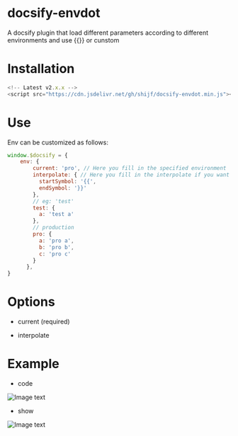 # docsify-envdot
A docsify plugin that load different parameters according to different environments and use {{}} or cunstom
# Installation

```js   
<!-- Latest v2.x.x -->
<script src="https://cdn.jsdelivr.net/gh/shijf/docsify-envdot.min.js"></script>
```

# Use

Env can be customized as follows:

```js
window.$docsify = {
    env: {
        current: 'pro', // Here you fill in the specified environment
        interpolate: { // Here you fill in the interpolate if you want 
          startSymbol: '{{', 
          endSymbol: '}}'
        },
        // eg: 'test'
        test: { 
          a: 'test a'
        },
        // production
        pro: {
          a: 'pro a',
          b: 'pro b',
          c: 'pro c'
        }
      },
}
```

# Options

- current (required)


- interpolate 

# Example


- code

![Image text](https://cdn.jsdelivr.net/gh/shijf/docsify-envdot/source.png)


- show 

![Image text](https://cdn.jsdelivr.net/gh/shijf/docsify-envdot/show.png)
